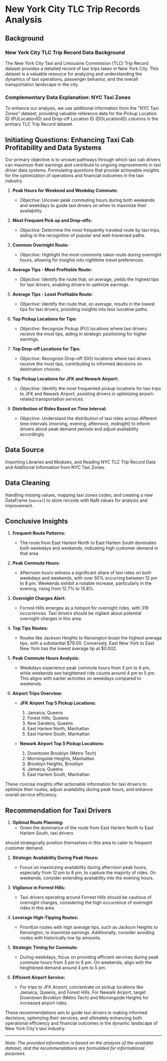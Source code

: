 # New York City TLC Trip Records Analysis

## Background

### New York City TLC Trip Record Data Background
The New York City Taxi and Limousine Commission (TLC) Trip Record dataset provides a detailed record of taxi trips taken in New York City. This dataset is a valuable resource for analyzing and understanding the dynamics of taxi operations, passenger behavior, and the overall transportation landscape in the city.

### Complementary Data Explanation: NYC Taxi Zones
To enhance our analysis, we use additional information from the "NYC Taxi Zones" dataset, providing valuable reference data for the Pickup Location ID (PULocationID) and Drop-off Location ID (DOLocationID) columns in the primary TLC Trip Record dataset.

## Initiating Questions: Enhancing Taxi Cab Profitability and Data Systems
Our primary objective is to unravel pathways through which taxi cab drivers can maximize their earnings and contribute to ongoing improvements in taxi driver data systems. Formulating questions that provide actionable insights for the optimization of operations and financial outcomes in the taxi industry.

1. **Peak Hours for Weekend and Weekday Commute:**
   - *Objective:* Uncover peak commuting hours during both weekends and weekdays to guide taxi drivers on when to maximize their availability.

2. **Most Frequent Pick up and Drop-offs:**
    - *Objective:* Determine the most frequently traveled route by taxi trips, aiding in the recognition of popular and well-traversed paths.

3. **Common Overnight Route:**
    - *Objective:* Highlight the most commonly taken route during overnight hours, allowing for insights into nighttime travel preferences.

4. **Average Tips - Most Profitable Route:**
    - *Objective:* Identify the route that, on average, yields the highest tips for taxi drivers, enabling drivers to optimize earnings.

5. **Average Tips - Least Profitable Route:**
    - *Objective:* Identify the route that, on average, results in the lowest tips for taxi drivers, providing insights into less lucrative paths.

6. **Top Pickup Locations for Tips:**
    - *Objective:* Recognize Pickup (PU) locations where taxi drivers receive the most tips, aiding in strategic positioning for higher earnings.

7. **Top Drop-off Locations for Tips:**
    - *Objective:* Recognize Drop-off (DO) locations where taxi drivers receive the most tips, contributing to informed decisions on destination choices.

8. **Top Pickup Locations for JFK and Newark Airport:**
    - *Objective:* Identify the most frequented pickup locations for taxi trips to JFK and Newark Airport, assisting drivers in optimizing airport-related transportation services.

9. **Distribution of Rides Based on Time Interval:**
    - *Objective:* Understand the distribution of taxi rides across different time intervals (morning, evening, afternoon, midnight) to inform drivers about peak demand periods and adjust availability accordingly.

## Data Source
Importing Libraries and Modules, and Reading NYC TLC Trip Record Data and Additional Information from NYC Taxi Zones.

## Data Cleaning
Handling missing values, mapping taxi zones codes, and creating a new DataFrame (`nanval`) to store records with NaN values for analysis and improvement.

## Conclusive Insights
1. **Frequent Route Patterns:**
   - The route from East Harlem North to East Harlem South dominates both weekdays and weekends, indicating high customer demand in that area.

2. **Peak Commute Hours:**
   - Afternoon hours witness a significant share of taxi rides on both weekdays and weekends, with over 50% occurring between 12 pm to 8 pm. Weekends exhibit a notable increase, particularly in the evening, rising from 12.7% to 15.8%.

3. **Overnight Charges Alert:**
   - Forrest Hills emerges as a hotspot for overnight rides, with 319 occurrences. Taxi drivers should be vigilant about potential overnight charges in this area.

4. **Top Tips Routes:**
   - Routes like Jackson Heights to Kensington boast the highest average tips, with a substantial $79.00. Conversely, East New York to East New York has the lowest average tip at $0.002.

5. **Peak Commute Hours Analysis:**
   - Weekdays experience peak commute hours from 3 pm to 6 pm, while weekends see heightened ride counts around 4 pm to 5 pm. This aligns with earlier activities on weekdays compared to weekends.

6. **Airport Trips Overview:**
   - **JFK Airport Top 5 Pickup Locations:**
      1. Jamaica, Queens
      2. Forest Hills, Queens
      3. Kew Gardens, Queens
      4. East Harlem North, Manhattan
      5. East Harlem South, Manhattan

   - **Newark Airport Top 5 Pickup Locations:**
      1. Downtown Brooklyn (Metro Tech)
      2. Morningside Heights, Manhattan
      3. Brooklyn Heights, Brooklyn
      4. Jamaica, Queens
      5. East Harlem South, Manhattan

These concise insights offer actionable information for taxi drivers to optimize their routes, adjust availability during peak hours, and enhance overall service efficiency.

## Recommendation for Taxi Drivers
1. **Optimal Route Planning:**
   - Given the dominance of the route from East Harlem North to East Harlem South, taxi drivers

 should strategically position themselves in this area to cater to frequent customer demand.

2. **Strategic Availability During Peak Hours:**
   - Focus on maximizing availability during afternoon peak hours, especially from 12 pm to 8 pm, to capture the majority of rides. On weekends, consider extending availability into the evening hours.

3. **Vigilance in Forrest Hills:**
   - Taxi drivers operating around Forrest Hills should be cautious of overnight charges, considering the high occurrence of overnight rides in this area.

4. **Leverage High-Tipping Routes:**
   - Prioritize routes with high average tips, such as Jackson Heights to Kensington, to maximize earnings. Additionally, consider avoiding routes with historically low tip amounts.

5. **Strategic Timing for Commute:**
   - During weekdays, focus on providing efficient services during peak commute hours from 3 pm to 6 pm. On weekends, align with the heightened demand around 4 pm to 5 pm.

6. **Efficient Airport Service:**
   - For trips to JFK Airport, concentrate on pickup locations like Jamaica, Queens, and Forest Hills. For Newark Airport, target Downtown Brooklyn (Metro Tech) and Morningside Heights for increased airport rides.

These recommendations aim to guide taxi drivers in making informed decisions, optimizing their services, and ultimately enhancing both operational efficiency and financial outcomes in the dynamic landscape of New York City's taxi industry.

---

*Note: The provided information is based on the analysis of the available dataset, and the recommendations are formulated for informational purposes.*
